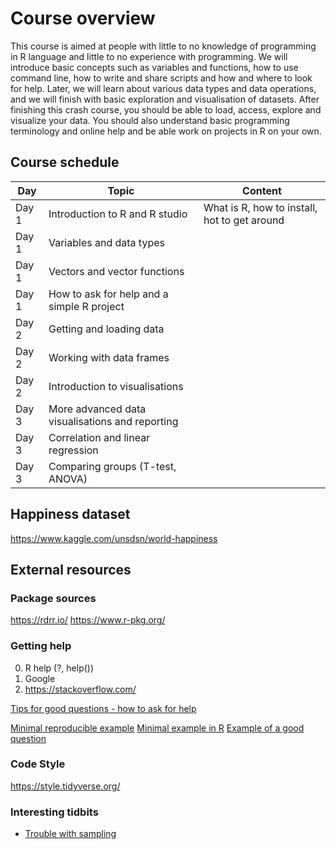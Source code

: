 # Course overview

This course is aimed at people with little to no knowledge of programming in R language and little to no experience with programming. We will introduce basic concepts such as variables and functions, how to use command line, how to write and share scripts and how and where to look for help. Later, we will learn about various data types and data operations, and we will finish with basic exploration and visualisation of datasets. After finishing this crash course, you should be able to load, access, explore and visualize your data. You should also understand basic programming terminology and online help and be able work on projects in R on your own.


## Course schedule

|Day   | Topic               | Content |
|----- | ------------------- | ----------------- |
|Day 1 | Introduction to R and R studio | What is R, how to install, hot to get around|
|Day 1 | Variables and data types | |
|Day 1 | Vectors and vector functions | |
|Day 1 | How to ask for help and a simple R project | |
|Day 2 | Getting and loading data | |
|Day 2 | Working with data frames | |
|Day 2 | Introduction to visualisations | |
|Day 3 | More advanced data visualisations and reporting | |
|Day 3 | Correlation and linear regression | |
|Day 3 | Comparing groups (T-test, ANOVA) | |

## Happiness dataset
https://www.kaggle.com/unsdsn/world-happiness

## External resources

### Package sources
https://rdrr.io/
https://www.r-pkg.org/

### Getting help
0. R help (?, help())
1. Google
2. https://stackoverflow.com/

[Tips for good questions - how to ask for help](https://www.r-bloggers.com/three-tips-for-posting-good-questions-to-r-help-and-stack-overflow/)

[Minimal reproducible example](https://stackoverflow.com/help/minimal-reproducible-example)
[Minimal example in R](https://stackoverflow.com/questions/5963269/how-to-make-a-great-r-reproducible-example)
[Example of a good question](https://stackoverflow.com/questions/9508518/why-are-these-numbers-not-equal)

### Code Style

https://style.tidyverse.org/

### Interesting tidbits
- [Trouble with sampling](https://f.briatte.org/r/change-in-sample-function-r-3-6-0)
